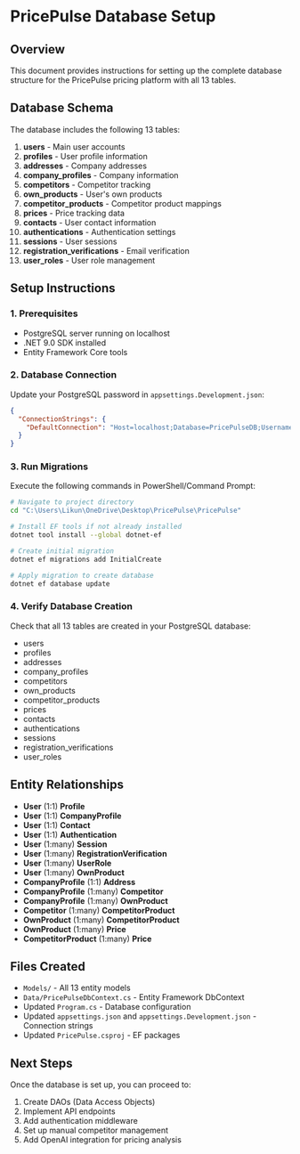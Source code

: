 # PricePulse Database Setup

## Overview
This document provides instructions for setting up the complete database structure for the PricePulse pricing platform with all 13 tables.

## Database Schema
The database includes the following 13 tables:
1. **users** - Main user accounts
2. **profiles** - User profile information
3. **addresses** - Company addresses
4. **company_profiles** - Company information
5. **competitors** - Competitor tracking
6. **own_products** - User's own products
7. **competitor_products** - Competitor product mappings
8. **prices** - Price tracking data
9. **contacts** - User contact information
10. **authentications** - Authentication settings
11. **sessions** - User sessions
12. **registration_verifications** - Email verification
13. **user_roles** - User role management

## Setup Instructions

### 1. Prerequisites
- PostgreSQL server running on localhost
- .NET 9.0 SDK installed
- Entity Framework Core tools

### 2. Database Connection
Update your PostgreSQL password in `appsettings.Development.json`:
```json
{
  "ConnectionStrings": {
    "DefaultConnection": "Host=localhost;Database=PricePulseDB;Username=postgres;Password=YOUR_PASSWORD"
  }
}
```

### 3. Run Migrations
Execute the following commands in PowerShell/Command Prompt:

```bash
# Navigate to project directory
cd "C:\Users\Likun\OneDrive\Desktop\PricePulse\PricePulse"

# Install EF tools if not already installed
dotnet tool install --global dotnet-ef

# Create initial migration
dotnet ef migrations add InitialCreate

# Apply migration to create database
dotnet ef database update
```

### 4. Verify Database Creation
Check that all 13 tables are created in your PostgreSQL database:
- users
- profiles
- addresses
- company_profiles
- competitors
- own_products
- competitor_products
- prices
- contacts
- authentications
- sessions
- registration_verifications
- user_roles

## Entity Relationships
- **User** (1:1) **Profile**
- **User** (1:1) **CompanyProfile**
- **User** (1:1) **Contact**
- **User** (1:1) **Authentication**
- **User** (1:many) **Session**
- **User** (1:many) **RegistrationVerification**
- **User** (1:many) **UserRole**
- **User** (1:many) **OwnProduct**
- **CompanyProfile** (1:1) **Address**
- **CompanyProfile** (1:many) **Competitor**
- **CompanyProfile** (1:many) **OwnProduct**
- **Competitor** (1:many) **CompetitorProduct**
- **OwnProduct** (1:many) **CompetitorProduct**
- **OwnProduct** (1:many) **Price**
- **CompetitorProduct** (1:many) **Price**

## Files Created
- `Models/` - All 13 entity models
- `Data/PricePulseDbContext.cs` - Entity Framework DbContext
- Updated `Program.cs` - Database configuration
- Updated `appsettings.json` and `appsettings.Development.json` - Connection strings
- Updated `PricePulse.csproj` - EF packages

## Next Steps
Once the database is set up, you can proceed to:
1. Create DAOs (Data Access Objects)
2. Implement API endpoints
3. Add authentication middleware
4. Set up manual competitor management
5. Add OpenAI integration for pricing analysis